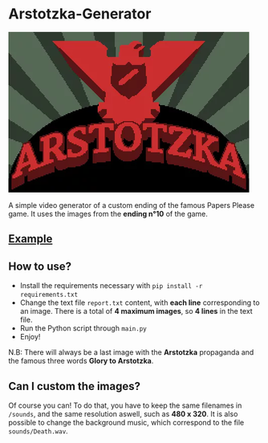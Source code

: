 # Arstotzka-Generator

![Glory to Arstotzka](imgs/4.png)

A simple video generator of a custom ending of the famous Papers Please game.
It uses the images from the **ending n°10** of the game.

## [Example](example.mp4)

## How to use?

- Install the requirements necessary with `pip install -r requirements.txt`
- Change the text file `report.txt` content, with **each line** corresponding to an image. There is a total of **4 maximum images**, so **4 lines** in the text file.
- Run the Python script through `main.py`
- Enjoy!

N.B: There will always be a last image with the **Arstotzka** propaganda and the famous three words **Glory to Arstotzka**.

## Can I custom the images?

Of course you can! To do that, you have to keep the same filenames in `/sounds`, and the same resolution aswell, such as **480 x 320**.
It is also possible to change the background music, which correspond to the file `sounds/Death.wav`.